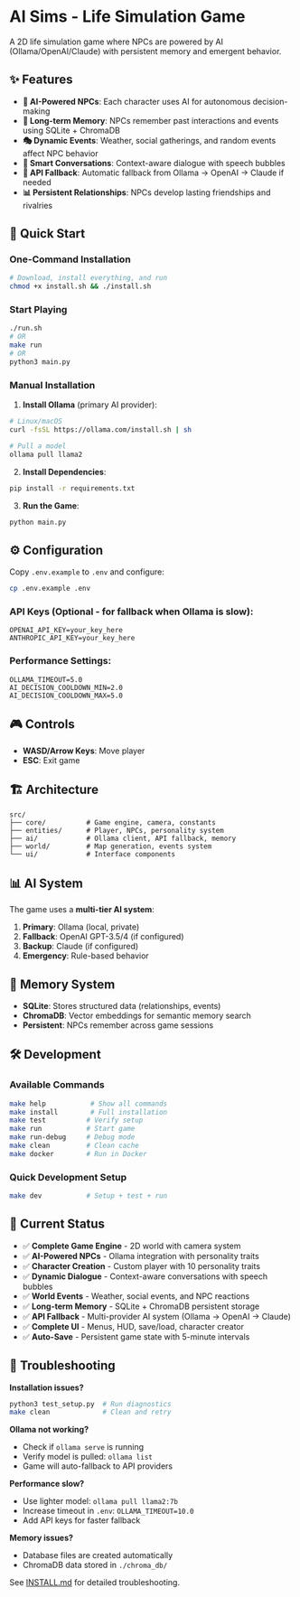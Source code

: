# AI Sims - Life Simulation Game

A 2D life simulation game where NPCs are powered by AI (Ollama/OpenAI/Claude) with persistent memory and emergent behavior.

## ✨ Features

- **🧠 AI-Powered NPCs**: Each character uses AI for autonomous decision-making
- **💭 Long-term Memory**: NPCs remember past interactions and events using SQLite + ChromaDB
- **🎭 Dynamic Events**: Weather, social gatherings, and random events affect NPC behavior
- **💬 Smart Conversations**: Context-aware dialogue with speech bubbles
- **🔄 API Fallback**: Automatic fallback from Ollama → OpenAI → Claude if needed
- **📊 Persistent Relationships**: NPCs develop lasting friendships and rivalries

## 🚀 Quick Start

### One-Command Installation
```bash
# Download, install everything, and run
chmod +x install.sh && ./install.sh
```

### Start Playing
```bash
./run.sh
# OR
make run
# OR  
python3 main.py
```

### Manual Installation
1. **Install Ollama** (primary AI provider):
```bash
# Linux/macOS
curl -fsSL https://ollama.com/install.sh | sh

# Pull a model
ollama pull llama2
```

2. **Install Dependencies**:
```bash
pip install -r requirements.txt
```

3. **Run the Game**:
```bash
python main.py
```

## ⚙️ Configuration

Copy `.env.example` to `.env` and configure:

```bash
cp .env.example .env
```

### API Keys (Optional - for fallback when Ollama is slow):
```env
OPENAI_API_KEY=your_key_here
ANTHROPIC_API_KEY=your_key_here
```

### Performance Settings:
```env
OLLAMA_TIMEOUT=5.0
AI_DECISION_COOLDOWN_MIN=2.0
AI_DECISION_COOLDOWN_MAX=5.0
```

## 🎮 Controls

- **WASD/Arrow Keys**: Move player
- **ESC**: Exit game

## 🏗️ Architecture

```
src/
├── core/          # Game engine, camera, constants
├── entities/      # Player, NPCs, personality system
├── ai/            # Ollama client, API fallback, memory
├── world/         # Map generation, events system
└── ui/            # Interface components
```

## 📊 AI System

The game uses a **multi-tier AI system**:

1. **Primary**: Ollama (local, private)
2. **Fallback**: OpenAI GPT-3.5/4 (if configured)
3. **Backup**: Claude (if configured)
4. **Emergency**: Rule-based behavior

## 💾 Memory System

- **SQLite**: Stores structured data (relationships, events)
- **ChromaDB**: Vector embeddings for semantic memory search
- **Persistent**: NPCs remember across game sessions

## 🛠️ Development

### Available Commands
```bash
make help           # Show all commands
make install        # Full installation 
make test          # Verify setup
make run           # Start game
make run-debug     # Debug mode
make clean         # Clean cache
make docker        # Run in Docker
```

### Quick Development Setup
```bash
make dev           # Setup + test + run
```

## 🎯 Current Status

- ✅ **Complete Game Engine** - 2D world with camera system
- ✅ **AI-Powered NPCs** - Ollama integration with personality traits
- ✅ **Character Creation** - Custom player with 10 personality traits
- ✅ **Dynamic Dialogue** - Context-aware conversations with speech bubbles
- ✅ **World Events** - Weather, social events, and NPC reactions
- ✅ **Long-term Memory** - SQLite + ChromaDB persistent storage
- ✅ **API Fallback** - Multi-provider AI system (Ollama → OpenAI → Claude)
- ✅ **Complete UI** - Menus, HUD, save/load, character creator
- ✅ **Auto-Save** - Persistent game state with 5-minute intervals

## 🚨 Troubleshooting

**Installation issues?**
```bash
python3 test_setup.py  # Run diagnostics
make clean             # Clean and retry
```

**Ollama not working?**
- Check if `ollama serve` is running
- Verify model is pulled: `ollama list`
- Game will auto-fallback to API providers

**Performance slow?**
- Use lighter model: `ollama pull llama2:7b`
- Increase timeout in `.env`: `OLLAMA_TIMEOUT=10.0`
- Add API keys for faster fallback

**Memory issues?**
- Database files are created automatically
- ChromaDB data stored in `./chroma_db/`

See [INSTALL.md](INSTALL.md) for detailed troubleshooting.